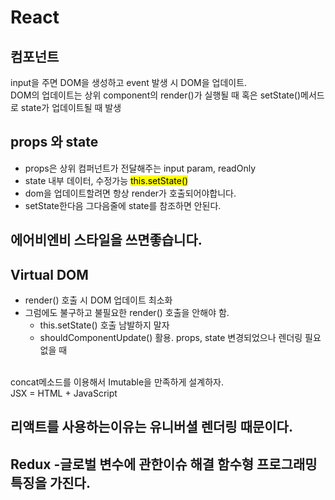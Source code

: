 # React

## 컴포넌트
input을 주면 DOM을 생성하고 event 발생 시 DOM을 업데이트.
<br>
DOM의 업데이트는 상위 component의 render()가 실행될 때 혹은 setState()메서드로 state가 업데이트될 때 발생

## props 와 state
- props은 상위 컴퍼넌트가 전달해주는 input param, readOnly
- state 내부 데이터, 수정가능 <mark>this.setState()</mark>
- dom을 업데이트할려면 항상 render가 호출되어야합니다.
- setState한다음 그다음줄에 state를 참조하면 안된다.


## 에어비엔비 스타일을 쓰면좋습니다.


## Virtual DOM
- render() 호출 시 DOM 업데이트 최소화
- 그럼에도 불구하고 불필요한 render() 호출을 안해야 함.
  - this.setState() 호출 남발하지 말자
  - shouldComponentUpdate() 활용. props, state 변경되었으나 렌더링 필요 없을 때
<br>
concat메소드를 이용해서 Imutable을 만족하게 설계하자.
<br>
JSX = HTML + JavaScript

## 리액트를 사용하는이유는 유니버셜 렌더링 때문이다.

## Redux -글로벌 변수에 관한이슈 해결 함수형 프로그래밍 특징을 가진다.
